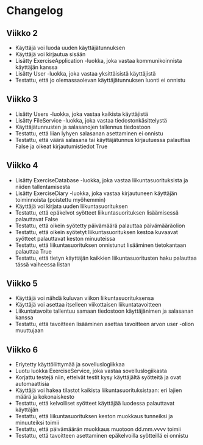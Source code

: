 # Changelog

## Viikko 2

- Käyttäjä voi luoda uuden käyttäjätunnuksen
- Käyttäjä voi kirjautua sisään
- Lisätty ExerciseApplication -luokka, joka vastaa kommunikoinnista käyttäjän kanssa
- Lisätty User -luokka, joka vastaa yksittäisistä käyttäjistä
- Testattu, että jo olemassaolevan käyttäjätunnuksen luonti ei onnistu

## Viikko 3

- Lisätty Users -luokka, joka vastaa kaikista käyttäjistä
- Lisätty FileService -luokka, joka vastaa tiedostonkäsittelystä
- Käyttäjätunnusten ja salasanojen tallennus tiedostoon
- Testattu, että liian lyhyen salasanan asettaminen ei onnistu
- Testattu, että väärä salasana tai käyttäjätunnus kirjautuessa palauttaa False ja oikeat kirjautumistiedot True

## Viikko 4

- Lisätty ExerciseDatabase -luokka, joka vastaa liikuntasuorituksista ja niiden tallentamisesta
- Lisätty ExerciseDiary -luokka, joka vastaa kirjautuneen käyttäjän toiminnoista (poistettu myöhemmin)
- Käyttäjä voi kirjata uuden liikuntasuorituksen
- Testattu, että epäkelvot syötteet liikuntasuorituksen lisäämisessä palauttavat False
- Testattu, että oikein syötetty päivämäärä palauttaa päivämääräolion
- Testattu, että oikein syötetyt liikuntasuorituksen kestoa kuvaavat syötteet palauttavat keston minuuteissa
- Testattu, että liikuntasuorituksen onnistunut lisääminen tietokantaan palauttaa True
- Testattu, että tietyn käyttäjän kaikkien liikuntasuoritusten haku palauttaa tässä vaiheessa listan

## Viikko 5

- Käyttäjä voi nähdä kuluvan viikon liikuntasuorituksensa
- Käyttäjä voi asettaa itselleen viikottaisen liikuntatavoitteen
- Liikuntatavoite tallentuu samaan tiedostoon käyttäjänimen ja salasanan kanssa
- Testattu, että tavoitteen lisääminen asettaa tavoitteen arvon user -olion muuttujaan 

## Viikko 6

- Eriytetty käyttöliittymää ja sovelluslogiikkaa
- Luotu luokka ExerciseService, joka vastaa sovelluslogiikasta
- Korjattu testejä niin, etteivät testit kysy käyttäjältä syötteitä ja ovat automaattisia
- Käyttäjä voi hakea tilastot kaikista liikuntasuorituksistaan: eri lajien määrä ja kokonaiskesto
- Testattu, että kelvolliset syötteet käyttäjää luodessa palauttavat käyttäjän
- Testattu, että liikuntasuorituksen keston muokkaus tunneiksi ja minuuteiksi toimii
- Testattu, että päivämäärän muokkaus muotoon dd.mm.vvvv toimii
- Testattu, että tavoitteen asettaminen epäkelvoilla syötteillä ei onnistu
